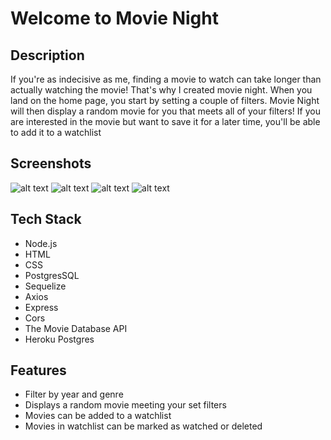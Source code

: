 # Welcome to Movie Night


## Description

If you're as indecisive as me, finding a movie to watch can take longer than actually watching the movie! That's why I created movie night. When you land on the home page, you start by setting a couple of filters. Movie Night will then display a random movie for you that meets all of your filters! If you are interested in the movie but want to save it for a later time, you'll be able to add it to a watchlist


## Screenshots

![alt text](https://github.com/christiank1030/movieNight/raw/main/sr/Presentation/ss1.png)
![alt text](../Presentation/ss2.png)
![alt text](../Presentation/ss3.png)
![alt text](../Presentation/ss4.png)


## Tech Stack

* Node.js
* HTML
* CSS
* PostgresSQL
* Sequelize
* Axios
* Express
* Cors
* The Movie Database API
* Heroku Postgres


## Features

* Filter by year and genre
* Displays a random movie meeting your set filters
* Movies can be added to a watchlist
* Movies in watchlist can be marked as watched or deleted